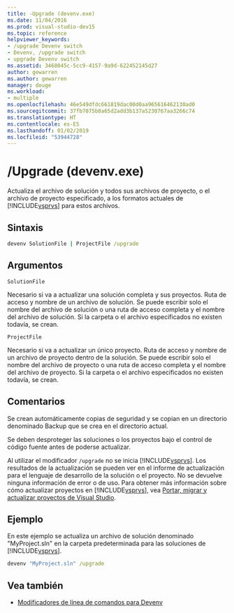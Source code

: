 ```yaml
---
title: -Upgrade (devenv.exe)
ms.date: 11/04/2016
ms.prod: visual-studio-dev15
ms.topic: reference
helpviewer_keywords:
- /upgrade Devenv switch
- Devenv, /upgrade switch
- upgrade Devenv switch
ms.assetid: 3468045c-5cc9-4157-9a9d-622452145d27
author: gewarren
ms.author: gewarren
manager: douge
ms.workload:
- multiple
ms.openlocfilehash: 46e549dfdc661819dac00d0aa965616462130ad0
ms.sourcegitcommit: 37fb7075b0a65d2add3b137a5230767aa3266c74
ms.translationtype: HT
ms.contentlocale: es-ES
ms.lasthandoff: 01/02/2019
ms.locfileid: "53944728"
---
```

# <a name="upgrade-devenvexe"></a>/Upgrade (devenv.exe)
Actualiza el archivo de solución y todos sus archivos de proyecto, o el archivo de proyecto especificado, a los formatos actuales de [!INCLUDE[vsprvs](../../code-quality/includes/vsprvs_md.md)] para estos archivos.

## <a name="syntax"></a>Sintaxis

```cmd
devenv SolutionFile | ProjectFile /upgrade
```

## <a name="arguments"></a>Argumentos
 `SolutionFile`

 Necesario si va a actualizar una solución completa y sus proyectos. Ruta de acceso y nombre de un archivo de solución. Se puede escribir solo el nombre del archivo de solución o una ruta de acceso completa y el nombre del archivo de solución. Si la carpeta o el archivo especificados no existen todavía, se crean.

 `ProjectFile`

 Necesario si va a actualizar un único proyecto. Ruta de acceso y nombre de un archivo de proyecto dentro de la solución. Se puede escribir solo el nombre del archivo de proyecto o una ruta de acceso completa y el nombre del archivo de proyecto. Si la carpeta o el archivo especificados no existen todavía, se crean.

## <a name="remarks"></a>Comentarios
 Se crean automáticamente copias de seguridad y se copian en un directorio denominado Backup que se crea en el directorio actual.

 Se deben desproteger las soluciones o los proyectos bajo el control de código fuente antes de poderse actualizar.

 Al utilizar el modificador `/upgrade` no se inicia [!INCLUDE[vsprvs](../../code-quality/includes/vsprvs_md.md)]. Los resultados de la actualización se pueden ver en el informe de actualización para el lenguaje de desarrollo de la solución o el proyecto. No se devuelve ninguna información de error o de uso. Para obtener más información sobre cómo actualizar proyectos en [!INCLUDE[vsprvs](../../code-quality/includes/vsprvs_md.md)], vea [Portar, migrar y actualizar proyectos de Visual Studio](../../porting/port-migrate-and-upgrade-visual-studio-projects.md).

## <a name="example"></a>Ejemplo
 En este ejemplo se actualiza un archivo de solución denominado "MyProject.sln" en la carpeta predeterminada para las soluciones de [!INCLUDE[vsprvs](../../code-quality/includes/vsprvs_md.md)].

```cmd
devenv "MyProject.sln" /upgrade
```

## <a name="see-also"></a>Vea también

- [Modificadores de línea de comandos para Devenv](../../ide/reference/devenv-command-line-switches.md)
